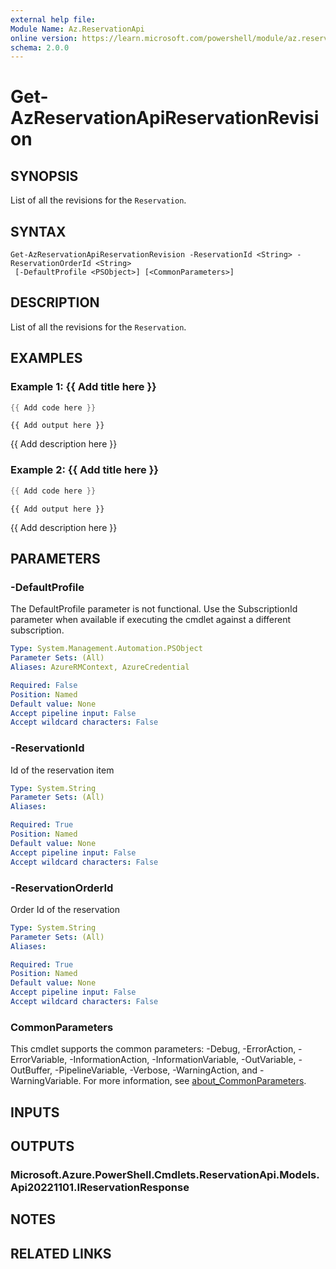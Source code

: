```yaml
---
external help file:
Module Name: Az.ReservationApi
online version: https://learn.microsoft.com/powershell/module/az.reservationapi/get-azreservationapireservationrevision
schema: 2.0.0
---
```


# Get-AzReservationApiReservationRevision

## SYNOPSIS
List of all the revisions for the `Reservation`.

## SYNTAX

```
Get-AzReservationApiReservationRevision -ReservationId <String> -ReservationOrderId <String>
 [-DefaultProfile <PSObject>] [<CommonParameters>]
```

## DESCRIPTION
List of all the revisions for the `Reservation`.

## EXAMPLES

### Example 1: {{ Add title here }}
```powershell
{{ Add code here }}
```

```output
{{ Add output here }}
```

{{ Add description here }}

### Example 2: {{ Add title here }}
```powershell
{{ Add code here }}
```

```output
{{ Add output here }}
```

{{ Add description here }}

## PARAMETERS

### -DefaultProfile
The DefaultProfile parameter is not functional.
Use the SubscriptionId parameter when available if executing the cmdlet against a different subscription.

```yaml
Type: System.Management.Automation.PSObject
Parameter Sets: (All)
Aliases: AzureRMContext, AzureCredential

Required: False
Position: Named
Default value: None
Accept pipeline input: False
Accept wildcard characters: False
```

### -ReservationId
Id of the reservation item

```yaml
Type: System.String
Parameter Sets: (All)
Aliases:

Required: True
Position: Named
Default value: None
Accept pipeline input: False
Accept wildcard characters: False
```

### -ReservationOrderId
Order Id of the reservation

```yaml
Type: System.String
Parameter Sets: (All)
Aliases:

Required: True
Position: Named
Default value: None
Accept pipeline input: False
Accept wildcard characters: False
```

### CommonParameters
This cmdlet supports the common parameters: -Debug, -ErrorAction, -ErrorVariable, -InformationAction, -InformationVariable, -OutVariable, -OutBuffer, -PipelineVariable, -Verbose, -WarningAction, and -WarningVariable. For more information, see [about_CommonParameters](http://go.microsoft.com/fwlink/?LinkID=113216).

## INPUTS

## OUTPUTS

### Microsoft.Azure.PowerShell.Cmdlets.ReservationApi.Models.Api20221101.IReservationResponse

## NOTES

## RELATED LINKS

